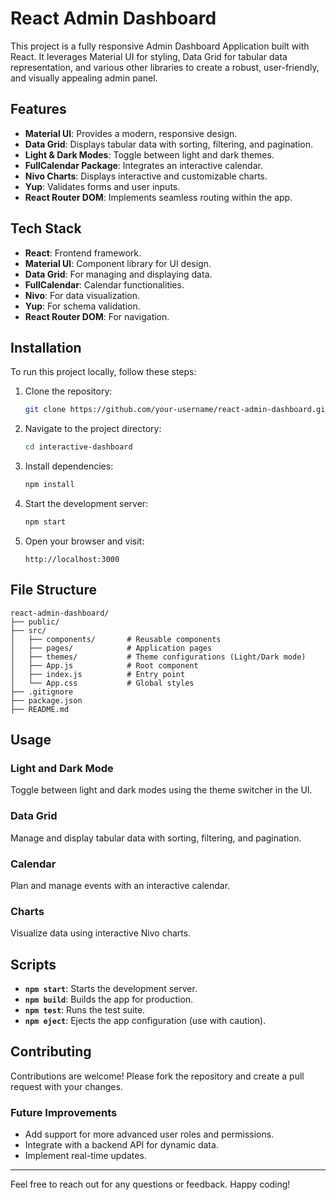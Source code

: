 # React Admin Dashboard

This project is a fully responsive Admin Dashboard Application built with React. It leverages Material UI for styling, Data Grid for tabular data representation, and various other libraries to create a robust, user-friendly, and visually appealing admin panel.

## Features

- **Material UI**: Provides a modern, responsive design.
- **Data Grid**: Displays tabular data with sorting, filtering, and pagination.
- **Light & Dark Modes**: Toggle between light and dark themes.
- **FullCalendar Package**: Integrates an interactive calendar.
- **Nivo Charts**: Displays interactive and customizable charts.
- **Yup**: Validates forms and user inputs.
- **React Router DOM**: Implements seamless routing within the app.

## Tech Stack

- **React**: Frontend framework.
- **Material UI**: Component library for UI design.
- **Data Grid**: For managing and displaying data.
- **FullCalendar**: Calendar functionalities.
- **Nivo**: For data visualization.
- **Yup**: For schema validation.
- **React Router DOM**: For navigation.

## Installation

To run this project locally, follow these steps:

1. Clone the repository:
   ```bash
   git clone https://github.com/your-username/react-admin-dashboard.git
   ```

2. Navigate to the project directory:
   ```bash
   cd interactive-dashboard
   ```

3. Install dependencies:
   ```bash
   npm install
   ```

4. Start the development server:
   ```bash
   npm start
   ```

5. Open your browser and visit:
   ```
   http://localhost:3000
   ```

## File Structure

```
react-admin-dashboard/
├── public/
├── src/
│   ├── components/       # Reusable components
│   ├── pages/            # Application pages
│   ├── themes/           # Theme configurations (Light/Dark mode)
│   ├── App.js            # Root component
│   ├── index.js          # Entry point
│   └── App.css           # Global styles
├── .gitignore
├── package.json
├── README.md
```

## Usage

### Light and Dark Mode
Toggle between light and dark modes using the theme switcher in the UI.

### Data Grid
Manage and display tabular data with sorting, filtering, and pagination.

### Calendar
Plan and manage events with an interactive calendar.

### Charts
Visualize data using interactive Nivo charts.

## Scripts

- **`npm start`**: Starts the development server.
- **`npm build`**: Builds the app for production.
- **`npm test`**: Runs the test suite.
- **`npm eject`**: Ejects the app configuration (use with caution).

## Contributing

Contributions are welcome! Please fork the repository and create a pull request with your changes.


### Future Improvements

- Add support for more advanced user roles and permissions.
- Integrate with a backend API for dynamic data.
- Implement real-time updates.

---

Feel free to reach out for any questions or feedback. Happy coding!
